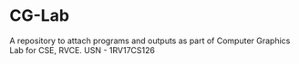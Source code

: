 # CG-Lab
A repository to attach programs and outputs as part of Computer Graphics Lab for CSE, RVCE.
USN - 1RV17CS126
